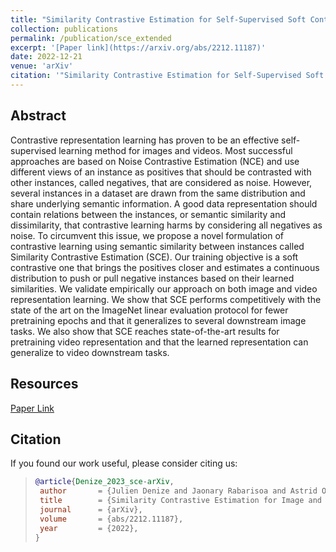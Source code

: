 ```yaml
---
title: "Similarity Contrastive Estimation for Self-Supervised Soft Contrastive Learning"
collection: publications
permalink: /publication/sce_extended
excerpt: '[Paper link](https://arxiv.org/abs/2212.11187)'
date: 2022-12-21
venue: 'arXiv'
citation: '"Similarity Contrastive Estimation for Self-Supervised Soft Contrastive Learning" Julien Denize, Jaonary Rabarisoa, Astrid Orcesi, Romain Hérault; arXiv:abs/2212.11187, 2022'
---
```


## Abstract
Contrastive representation learning has proven to be an effective self-supervised learning method for images and videos. Most successful approaches are based on Noise Contrastive Estimation (NCE) and use different views of an instance as positives that should be contrasted with other instances, called negatives, that are considered as noise. However, several instances in a dataset are drawn from the same distribution and share underlying semantic information. A good data representation should contain relations between the instances, or semantic similarity and dissimilarity, that contrastive learning harms by considering all negatives as noise. To circumvent this issue, we propose a novel formulation of contrastive learning using semantic similarity between instances called Similarity Contrastive Estimation (SCE). Our training objective is a soft contrastive one that brings the positives closer and estimates a continuous distribution to push or pull negative instances based on their learned similarities. We validate empirically our approach on both image and video representation learning. We show that SCE performs competitively with the state of the art on the ImageNet linear evaluation protocol for fewer pretraining epochs and that it generalizes to several downstream image tasks. We also show that SCE reaches state-of-the-art results for pretraining video representation and that the learned representation can generalize to video downstream tasks.

## Resources

[Paper Link](https://arxiv.org/abs/2212.11187)


## Citation
If you found our work useful, please consider citing us:

>```BibTex
>@article{Denize_2023_sce-arXiv,
>  author       = {Julien Denize and Jaonary Rabarisoa and Astrid Orcesi and Romain H{\'{e}}rault},
>  title        = {Similarity Contrastive Estimation for Image and Video Soft Contrastive Self-Supervised Learning},
>  journal      = {arXiv},
>  volume       = {abs/2212.11187},
>  year         = {2022},
>}
>```